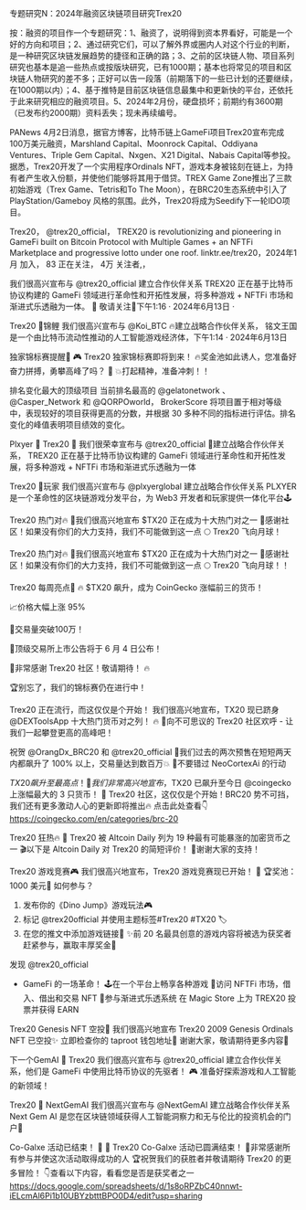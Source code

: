 专题研究N：2024年融资区块链项目研究Trex20


按：融资的项目作一个专题研究：1、融资了，说明得到资本界看好，可能是一个好的方向和项目；2、通过研究它们，可以了解外界或圈内人对这个行业的判断，是一种研究区块链发展趋势的捷径和正确的路；3、之前的区块链人物、项目系列研究也基本是追一些热点或按版块研究，已有1000期；基本也将常见的项目和区块链人物研究的差不多；正好可以告一段落（前期落下的一些已计划的还要继续，在1000期以内）；4、基于推特是目前区块链信息最集中和更新快的平台，还依托于此来研究相应的融资项目。5、2024年2月份，硬盘损坏；前期约有3600期（已发布约2000期）资料丢失；现未再续编号。

PANews 4月2日消息，据官方博客，比特币链上GameFi项目Trex20宣布完成100万美元融资，Marshland Capital、Moonrock Capital、Oddiyana Ventures、Triple Gem Capital、Nxgen、X21 Digital、Nabais Capital等参投。
据悉，Trex20开发了一个实用程序Ordinals NFT，游戏本身被铭刻在链上，为持有者产生收入份额，并使他们能够将其用于借贷。TREX Game Zone推出了三款初始游戏（Trex Game、Tetris和To The Moon），在BRC20生态系统中引入了 PlayStation/Gameboy 风格的氛围。此外，Trex20将成为Seedify下一轮IDO项目。

Trex20，
@trex20_official，
TREX20 is revolutionizing and pioneering in GameFi built on Bitcoin Protocol with Multiple Games + an NFTFi Marketplace and progressive lotto under one roof.
linktr.ee/trex20，2024年1月 加入，
83 正在关注，
4万 关注者,，

我们很高兴宣布与
@trex20_official
建立合作伙伴关系
TREX20 正在基于比特币协议构建的 GameFi 领域进行革命性和开拓性发展，将多种游戏 + NFTFi 市场和渐进式乐透融为一体。 💸
敬请关注🚀下午1:16 · 2024年6月13日
·

Trex20 🤝锦鲤
我们很高兴宣布与
@Koi_BTC
 🔥建立战略合作伙伴关系，
铭文王国是一个由比特币流动性推动的人工智能游戏经济体，下午1:14 · 2024年6月13日

独家锦标赛提醒🚨
🎮 Trex20 独家锦标赛即将到来！
🔥奖金池如此诱人，您准备好奋力拼搏，勇攀高峰了吗？ 💪
💥打起精神，准备冲刺！！

排名变化最大的顶级项目
当前排名最高的
@gelatonetwork
 、 
@Casper_Network
和
@QORPOworld，
BrokerScore 将项目置于相对等级中，表现较好的项目获得更高的分数，并根据 30 多种不同的指标进行评估。排名变化的峰值表明项目绩效的变化。

 Plxyer 🤝 Trex20 🚀
我们很荣幸宣布与
@trex20_official
 🙌建立战略合作伙伴关系，
TREX20 正在基于比特币协议构建的 GameFi 领域进行革命性和开拓性发展，将多种游戏 + NFTFi 市场和渐进式乐透融为一体

Trex20 🤝玩家
我们很高兴宣布与
@plxyerglobal
建立战略合作伙伴关系
PLXYER 是一个革命性的区块链游戏分发平台，为 Web3 开发者和玩家提供一体化平台🕹

Trex20 热门对🔥
🚀我们很高兴地宣布 $TX20 正在成为十大热门对之一
🙏感谢社区！如果没有你们的大力支持，我们不可能做到这一点
🌕 Trex20 飞向月球！

Trex20 热门对🔥
🚀我们很高兴地宣布 $TX20 正在成为十大热门对之一
🙏感谢社区！如果没有你们的大力支持，我们不可能做到这一点
🌕 Trex20 飞向月球！！

Trex20 每周亮点🚀
🔥 $TX20 飙升，成为 CoinGecko 涨幅前三的货币！

📈价格大幅上涨 95%

💸交易量突破100万！

🎉顶级交易所上市公告将于 6 月 4 日公布！

🙏非常感谢 Trex20 社区！敬请期待！ 🔥

🏆别忘了，我们的锦标赛仍在进行中！

Trex20 正在流行，而这仅仅是个开始！
我们很高兴地宣布，TX20 现已跻身
@DEXToolsApp
十大热门货币对之列！ 🔥
🥂向不可思议的 Trex20 社区欢呼 - 让我们一起攀登更高的高峰吧！

祝贺
@OrangDx_BRC20
和
@trex20_official
🌟我们过去的两次预售在短短两天内都飙升了 100% 以上，交易量达到数百万💥
💎不要错过 NeoCortexAi 的行动

$TX20 飙升至最高点！ 🚀
我们非常高兴地宣布，$TX20 已飙升至今日
@coingecko
上涨幅最大的 3 只货币！ 🌟
Trex20 社区，这仅仅是个开始！BRC20 势不可挡，我们还有更多激动人心的更新即将推出🔥
点击此处查看👇
https://coingecko.com/en/categories/brc-20

Trex20 狂热🔥
🚀 Trex20 被 Altcoin Daily 列为 19 种最有可能暴涨的加密货币之一
🎬以下是 Altcoin Daily 对 Trex20 的简短评价！
🙏谢谢大家的支持！

 Trex20 游戏竞赛🎮
我们很高兴地宣布，Trex20 游戏竞赛现已开始！ 🦖
🏆奖池：1000 美元💸
如何参与？
1. 发布你的《Dino Jump》游戏玩法🎮
2. 标记 @trex20official 并使用主题标签#Trex20 #TX20 🏷
3. 在您的推文中添加游戏链接🔗
✨前 20 名最具创意的游戏内容将被选为获奖者
赶紧参与，赢取丰厚奖金🎉

发现
@trex20_official
 - GameFi 的一场革命！
🕹️在一个平台上畅享各种游戏
🛒访问 NFTFi 市场，借入、借出和交易 NFT
🎰参与渐进式乐透系统
在 Magic Store 上为 TREX20 投票并获得 EARN 

Trex20 Genesis NFT 空投🚀
我们很高兴地宣布 Trex20 2009 Genesis Ordinals NFT 已空投✨
立即检查你的 taproot 钱包地址💼
谢谢大家，敬请期待更多内容🙌

下一个GemAI 🤝 Trex20
我们很高兴宣布与
@trex20_official
建立合作伙伴关系，他们是 GameFi 中使用比特币协议的先驱者！ 🎮
准备好探索游戏和人工智能的新领域！

Trex20 🤝 NextGemAI
我们很高兴宣布与
@NextGemAI
建立战略合作伙伴关系
Next Gem AI 是您在区块链领域获得人工智能洞察力和无与伦比的投资机会的门户💎

Co-Galxe 活动已结束！ 🌟
🚀 Trex20 Co-Galxe 活动已圆满结束！
👏非常感谢所有参与并使这次活动取得成功的人
🏆祝贺我们的获胜者并敬请期待 Trex20 的更多冒险！
👇查看以下内容，看看您是否是获奖者之一
https://docs.google.com/spreadsheets/d/1s8oRPZbC40nnwt-iELcmAl6Pi1b10UBYzbtttBPO0D4/edit?usp=sharing



